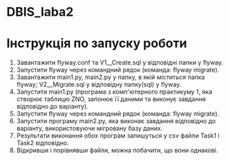 # DBIS_laba2
# Інструкція по запуску роботи
1. Завантажити flyway.conf та V1__Create.sql у відповідні папки у flyway.
2. Запустити flyway через командний рядок (команда: flyway migrate).
3. Завантажити main1.py, main2.py у папку, в якій міститься папка flyway; V2__Migrate.sql у відповідну папку(sql) у flyway.
4. Запустити main1.py (програма з комп'ютерного практикуму 1, яка створює таблицю ZNO, запонює її даними та виконує завдання відповідно до варіанту).
5. Запустити flyway через командний рядок (команда: flyway migrate).
6. Запустити програму main2.py, яка виконає завдання відповідно до варіанту, використовуючи мігровану базу даних.
7. Результати виконання обох програм запишуться у csv файли Task1 і Task2 відповідно.
8. Відкривши і порівнявши файли, можна побачити, що вони однакові.
